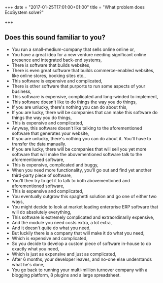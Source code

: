+++
date = "2017-01-25T17:01:00+01:00"
title = "What problem does EcoSystem solve?"

+++

## Does this sound familiar to you?

- You run a small-medium-company that sells online online or,
- You have a great idea for a new venture needing significant online presence and integrated back-end systems,
- There is software that builds websites,
- There is even great software that builds commerce-enabled websites, like online stores, booking sites etc.,
- This software is expensive and complicated,
- There is other software that purports to run some aspects of your business,
- This software is expensive, complicated and long-winded to implement,
- This software doesn't like to do things the way you do things,
- If you are unlucky, there's nothing you can do about this,
- If you are lucky, there will be companies that can make this software do things the way you do things,
- This is expensive and complicated,
- Anyway, this software doesn't like talking to the aforementioned software that generates your website,
- If you are unlucky, there's nothing you can do about it.  You'll have to transfer the data manually.
- If you are lucky, there will be companies that will sell you yet more software that will make the abovementioned software talk to the aforementioned software,
- This is expensive, complicated and buggy,
- When you need more functionality, you'll go out and find yet another third-party piece of software,
- You'll then try to get it to talk to both abovementioned and aforementioned software,
- This is expensive and complicated,
- You eventually outgrow this spaghetti solution and go one of either two ways,
- You might decide to look at market leading enterprise ERP software that will do absolutely everything,
- This software is extremely complicated and extraordinarily expensive,
- And the module you need costs extra, a lot extra,
- And it doesn't quite do what you need,
- But luckily there is a company that will make it do what you need,
- Which is expensive and complicated,
- So you decide to develop a custom piece of software in-house to do exactly what you need,
- Which is just as expensive and just as complicated,
- After 6 months, your developer leaves, and no-one else understands what he's done,
- You go back to running your multi-million turnover company with a blogging platform, 8 plugins and a large spreadsheet.
